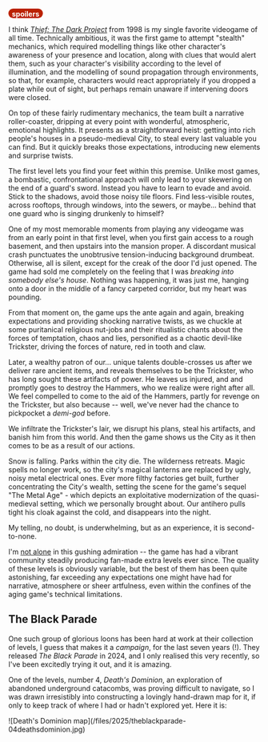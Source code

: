 <!--
.. title: My map for The Black Parade, fan made levels for Thief: The Dark Project
.. slug: thief-the-dark-project
.. date: 2025-01-09 11:38:50 UTC-06:00
.. tags: geek,media,videogame,thief,linux
-->

<span style="background:#bb2200; color:white; border-radius: 1em; padding-left: 0.5em; padding-right: 0.5em; padding-top: 2px;"><b>spoilers</b></span>

I think *[Thief: The Dark
Project](https://en.wikipedia.org/wiki/Thief:_The_Dark_Project)* from 1998 is my
single favorite videogame of all time. Technically ambitious, it was the first
game to attempt "stealth" mechanics, which required modelling things like other
character's awareness of your presence and location, along with clues that would
alert them, such as your character's visibility according to the level of
illumination, and the modelling of sound propagation through environments, so
that, for example, characters would react appropriately if you dropped a plate
while out of sight, but perhaps remain unaware if intervening doors were closed.

On top of these fairly rudimentary mechanics, the team built a narrative
roller-coaster, dripping at every point with wonderful, atmospheric, emotional
highlights. It presents as a straightforward heist: getting into rich people's
houses in a pseudo-medieval City, to steal every last valuable you can find. But
it quickly breaks those expectations, introducing new elements and surprise
twists.

The first level lets you find your feet within this premise. Unlike most games,
a bombastic, confrontational approach will only lead to your skewering on the
end of a guard's sword. Instead you have to learn to evade and avoid. Stick to
the shadows, avoid those noisy tile floors. Find less-visible routes, across
rooftops, through windows, into the sewers, or maybe... behind that one guard
who is singing drunkenly to himself?

One of my most memorable moments from playing any videogame was from an early
point in that first level, when you first gain access to a rough basement, and
then upstairs into the mansion proper. A discordant musical crash punctuates the
unobtrusive tension-inducing background drumbeat. Otherwise, all is silent,
except for the creak of the door I'd just opened. The game had sold me
completely on the feeling that I was *breaking into somebody else's house*.
Nothing was happening, it was just me, hanging onto a door in the middle of a
fancy carpeted corridor, but my heart was pounding.

From that moment on, the game ups the ante again and again, breaking
expectations and providing shocking narrative twists, as we chuckle at some
puritanical religious nut-jobs and their ritualistic chants about the forces of
temptation, chaos and lies, personified as a chaotic devil-like Trickster,
driving the forces of nature, red in tooth and claw.

Later, a wealthy patron of our... unique talents double-crosses us after we
deliver rare ancient items, and reveals themselves to be the Trickster, who has
long sought these artifacts of power. He leaves us injured, and and promptly
goes to destroy the Hammers, who we realize were right after all. We feel
compelled to come to the aid of the Hammers, partly for revenge on the
Trickster, but also because -- well, we've never had the chance to pickpocket a
*demi-god* before.

We infiltrate the Trickster's lair, we disrupt his plans, steal his artifacts,
and banish him from this world. And then the game shows us the City as it
then comes to be as a result of our actions.

Snow is falling. Parks within the city die. The wilderness retreats. Magic
spells no longer work, so the city's magical lanterns are replaced by ugly,
noisy metal electrical ones. Ever more filthy factories get built, further
concentrating the City's wealth, setting the scene for the game's sequel "The
Metal Age" - which depicts an exploitative modernization of the quasi-medieval
setting, which we personally brought about. Our antihero pulls tight his cloak
against the cold, and disappears into the night.

My telling, no doubt, is underwhelming, but as an experience, it is
second-to-none.

I'm [not
alone](https://www.eurogamer.net/thief-the-dark-project-is-20-years-old-and-you-should-play-it-today)
in this gushing admiration -- the game has had a vibrant community steadily
producing fan-made extra levels ever since. The quality of these levels is
obviously variable, but the best of them has been quite astonishing, far
exceeding any expectations one might have had for narrative, atmosphere or sheer
artfulness, even within the confines of the aging game's technical limitations.

## The Black Parade

One such group of glorious loons has been hard at work at their collection of
levels, I guess that makes it a *campaign*, for the last seven years (!). They
released *The Black Parade* in 2024, and I only realised this very recently, so
I've been excitedly trying it out, and it is amazing.

One of the levels, number 4, *Death's Dominion*, an exploration of
abandoned underground catacombs, was proving difficult to navigate, so I was
drawn irresistibly into constructing a lovingly hand-drawn map for it, if only
to keep track of where I had or hadn't explored yet. Here it is:

<span style="float: left">
![Death's Dominion map](/files/2025/theblackparade-04deathsdominion.jpg)
</span>

<br style="clear: left" />

